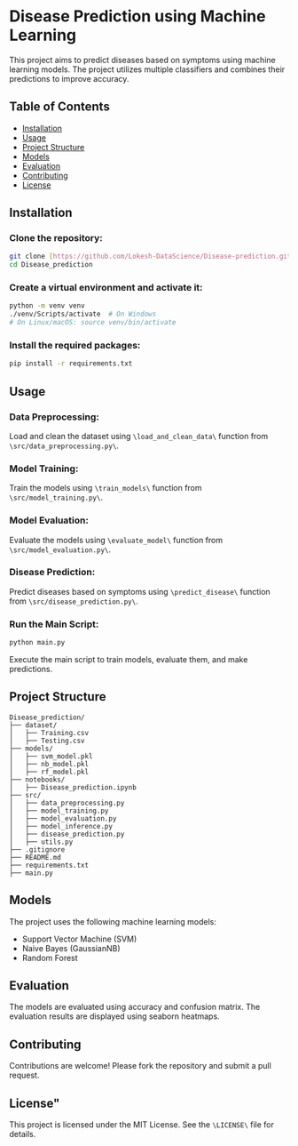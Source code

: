 ﻿# Disease Prediction using Machine Learning

This project aims to predict diseases based on symptoms using machine learning models. The project utilizes multiple classifiers and combines their predictions to improve accuracy.

## Table of Contents

- [Installation](#installation)
- [Usage](#usage)
- [Project Structure](#project-structure)
- [Models](#models)
- [Evaluation](#evaluation)
- [Contributing](#contributing)
- [License](#license)

## Installation

### Clone the repository:

```bash
git clone [https://github.com/Lokesh-DataScience/Disease-prediction.git](https://github.com/Lokesh-DataScience/Disease-prediction.git)
cd Disease_prediction
```

### Create a virtual environment and activate it:

```bash
python -m venv venv
./venv/Scripts/activate  # On Windows
# On Linux/macOS: source venv/bin/activate
```

### Install the required packages:

```bash
pip install -r requirements.txt
```

## Usage

### Data Preprocessing:

Load and clean the dataset using `\load_and_clean_data\` function from `\src/data_preprocessing.py\`.

### Model Training:

Train the models using `\train_models\` function from `\src/model_training.py\`.

### Model Evaluation:

Evaluate the models using `\evaluate_model\` function from `\src/model_evaluation.py\`.

### Disease Prediction:

Predict diseases based on symptoms using `\predict_disease\` function from `\src/disease_prediction.py\`.

### Run the Main Script:

```bash
python main.py
```

Execute the main script to train models, evaluate them, and make predictions.

## Project Structure

```
Disease_prediction/
├── dataset/
│   ├── Training.csv
│   ├── Testing.csv
├── models/
│   ├── svm_model.pkl
│   ├── nb_model.pkl
│   ├── rf_model.pkl
├── notebooks/
│   ├── Disease_prediction.ipynb
├── src/
│   ├── data_preprocessing.py
│   ├── model_training.py
│   ├── model_evaluation.py
│   ├── model_inference.py
│   ├── disease_prediction.py
│   ├── utils.py
├── .gitignore
├── README.md
├── requirements.txt
├── main.py
```

## Models

The project uses the following machine learning models:

- Support Vector Machine (SVM)
- Naive Bayes (GaussianNB)
- Random Forest

## Evaluation

The models are evaluated using accuracy and confusion matrix. The evaluation results are displayed using seaborn heatmaps.

## Contributing

Contributions are welcome! Please fork the repository and submit a pull request.

## License"

This project is licensed under the MIT License. See the `\LICENSE\` file for details.

